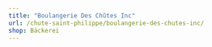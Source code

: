 ```yaml
---
title: "Boulangerie Des Chûtes Inc"
url: /chute-saint-philippe/boulangerie-des-chutes-inc/
shop: Bäckerei
---
```

